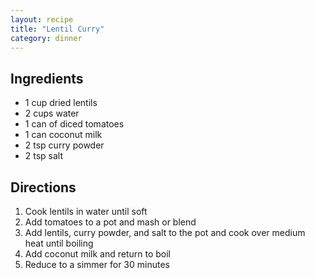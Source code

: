 ```yaml
---
layout: recipe
title: "Lentil Curry"
category: dinner
---
```


## Ingredients
- 1 cup dried lentils
- 2 cups water
- 1 can of diced tomatoes
- 1 can coconut milk
- 2 tsp curry powder
- 2 tsp salt

## Directions

1. Cook lentils in water until soft
2. Add tomatoes to a pot and mash or blend
3. Add lentils, curry powder, and salt to the pot and cook over medium heat until boiling
4. Add coconut milk and return to boil
5. Reduce to a simmer for 30 minutes 
